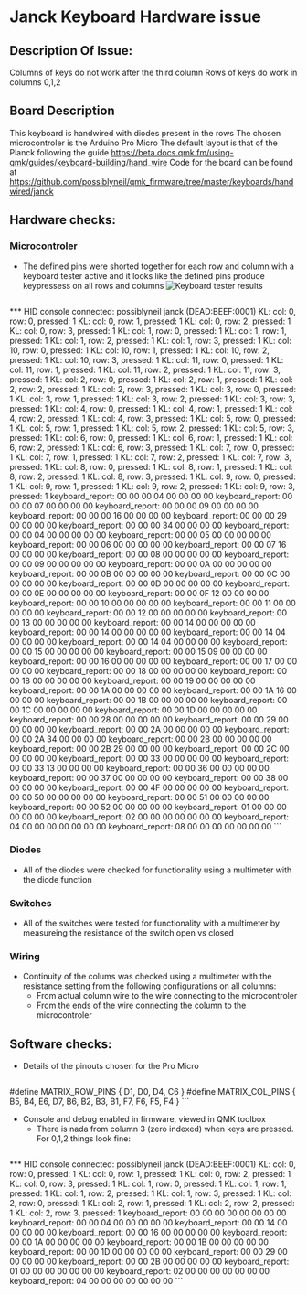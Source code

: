 # Janck Keyboard Hardware issue
##  Description Of Issue:
Columns of keys do not work after the third column
Rows of keys do work in columns 0,1,2

## Board Description
This keyboard is handwired with diodes present in the rows
The chosen microcontroler is the Arduino Pro Micro
The default layout is that of the Planck following the guide
https://beta.docs.qmk.fm/using-qmk/guides/keyboard-building/hand_wire
Code for the board can be found at 
https://github.com/possiblyneil/qmk_firmware/tree/master/keyboards/handwired/janck

##  Hardware checks:
### Microcontroler
- The defined pins were shorted together for each row and column with a keyboard tester active and it looks like the defined pins produce keypressess on all rows and columns 
![Keyboard tester results](https://i.imgur.com/0oSOgxf.png)
    ```
*** HID console connected: possiblyneil janck (DEAD:BEEF:0001)
KL: col: 0, row: 0, pressed: 1
KL: col: 0, row: 1, pressed: 1
KL: col: 0, row: 2, pressed: 1
KL: col: 0, row: 3, pressed: 1
KL: col: 1, row: 0, pressed: 1
KL: col: 1, row: 1, pressed: 1
KL: col: 1, row: 2, pressed: 1
KL: col: 1, row: 3, pressed: 1
KL: col: 10, row: 0, pressed: 1
KL: col: 10, row: 1, pressed: 1
KL: col: 10, row: 2, pressed: 1
KL: col: 10, row: 3, pressed: 1
KL: col: 11, row: 0, pressed: 1
KL: col: 11, row: 1, pressed: 1
KL: col: 11, row: 2, pressed: 1
KL: col: 11, row: 3, pressed: 1
KL: col: 2, row: 0, pressed: 1
KL: col: 2, row: 1, pressed: 1
KL: col: 2, row: 2, pressed: 1
KL: col: 2, row: 3, pressed: 1
KL: col: 3, row: 0, pressed: 1
KL: col: 3, row: 1, pressed: 1
KL: col: 3, row: 2, pressed: 1
KL: col: 3, row: 3, pressed: 1
KL: col: 4, row: 0, pressed: 1
KL: col: 4, row: 1, pressed: 1
KL: col: 4, row: 2, pressed: 1
KL: col: 4, row: 3, pressed: 1
KL: col: 5, row: 0, pressed: 1
KL: col: 5, row: 1, pressed: 1
KL: col: 5, row: 2, pressed: 1
KL: col: 5, row: 3, pressed: 1
KL: col: 6, row: 0, pressed: 1
KL: col: 6, row: 1, pressed: 1
KL: col: 6, row: 2, pressed: 1
KL: col: 6, row: 3, pressed: 1
KL: col: 7, row: 0, pressed: 1
KL: col: 7, row: 1, pressed: 1
KL: col: 7, row: 2, pressed: 1
KL: col: 7, row: 3, pressed: 1
KL: col: 8, row: 0, pressed: 1
KL: col: 8, row: 1, pressed: 1
KL: col: 8, row: 2, pressed: 1
KL: col: 8, row: 3, pressed: 1
KL: col: 9, row: 0, pressed: 1
KL: col: 9, row: 1, pressed: 1
KL: col: 9, row: 2, pressed: 1
KL: col: 9, row: 3, pressed: 1
keyboard_report: 00 00 00 04 00 00 00 00 
keyboard_report: 00 00 00 07 00 00 00 00 
keyboard_report: 00 00 00 09 00 00 00 00 
keyboard_report: 00 00 00 16 00 00 00 00 
keyboard_report: 00 00 00 29 00 00 00 00 
keyboard_report: 00 00 00 34 00 00 00 00 
keyboard_report: 00 00 04 00 00 00 00 00 
keyboard_report: 00 00 05 00 00 00 00 00 
keyboard_report: 00 00 06 00 00 00 00 00 
keyboard_report: 00 00 07 16 00 00 00 00 
keyboard_report: 00 00 08 00 00 00 00 00 
keyboard_report: 00 00 09 00 00 00 00 00 
keyboard_report: 00 00 0A 00 00 00 00 00 
keyboard_report: 00 00 0B 00 00 00 00 00 
keyboard_report: 00 00 0C 00 00 00 00 00 
keyboard_report: 00 00 0D 00 00 00 00 00 
keyboard_report: 00 00 0E 00 00 00 00 00 
keyboard_report: 00 00 0F 12 00 00 00 00 
keyboard_report: 00 00 10 00 00 00 00 00 
keyboard_report: 00 00 11 00 00 00 00 00 
keyboard_report: 00 00 12 00 00 00 00 00 
keyboard_report: 00 00 13 00 00 00 00 00 
keyboard_report: 00 00 14 00 00 00 00 00 
keyboard_report: 00 00 14 00 00 00 00 00 
keyboard_report: 00 00 14 04 00 00 00 00 
keyboard_report: 00 00 14 04 00 00 00 00 
keyboard_report: 00 00 15 00 00 00 00 00 
keyboard_report: 00 00 15 09 00 00 00 00 
keyboard_report: 00 00 16 00 00 00 00 00 
keyboard_report: 00 00 17 00 00 00 00 00 
keyboard_report: 00 00 18 00 00 00 00 00 
keyboard_report: 00 00 18 00 00 00 00 00 
keyboard_report: 00 00 19 00 00 00 00 00 
keyboard_report: 00 00 1A 00 00 00 00 00 
keyboard_report: 00 00 1A 16 00 00 00 00 
keyboard_report: 00 00 1B 00 00 00 00 00 
keyboard_report: 00 00 1C 00 00 00 00 00 
keyboard_report: 00 00 1D 00 00 00 00 00 
keyboard_report: 00 00 28 00 00 00 00 00 
keyboard_report: 00 00 29 00 00 00 00 00 
keyboard_report: 00 00 2A 00 00 00 00 00 
keyboard_report: 00 00 2A 34 00 00 00 00 
keyboard_report: 00 00 2B 00 00 00 00 00 
keyboard_report: 00 00 2B 29 00 00 00 00 
keyboard_report: 00 00 2C 00 00 00 00 00 
keyboard_report: 00 00 33 00 00 00 00 00 
keyboard_report: 00 00 33 13 00 00 00 00 
keyboard_report: 00 00 36 00 00 00 00 00 
keyboard_report: 00 00 37 00 00 00 00 00 
keyboard_report: 00 00 38 00 00 00 00 00 
keyboard_report: 00 00 4F 00 00 00 00 00 
keyboard_report: 00 00 50 00 00 00 00 00 
keyboard_report: 00 00 51 00 00 00 00 00 
keyboard_report: 00 00 52 00 00 00 00 00 
keyboard_report: 01 00 00 00 00 00 00 00 
keyboard_report: 02 00 00 00 00 00 00 00 
keyboard_report: 04 00 00 00 00 00 00 00 
keyboard_report: 08 00 00 00 00 00 00 00 
    ```
### Diodes
- All of the diodes were checked for functionality using a multimeter with the diode function
### Switches
- All of the switches were tested for functionality with a multimeter by measureing the resistance of the switch open vs closed
### Wiring
- Continuity of the colums was checked using a multimeter with the resistance setting from the following configurations on all columns:
    * From actual column wire to the wire connecting to the microcontroler
    * From the ends of the wire connecting the column to the microcontroler

##  Software checks:
- Details of the pinouts chosen for the Pro Micro
    ```
#define MATRIX_ROW_PINS { D1, D0, D4, C6 }
#define MATRIX_COL_PINS { B5, B4, E6, D7, B6, B2, B3, B1, F7, F6, F5, F4 }
    ```
- Console and debug enabled in firmware, viewed in QMK toolbox
    * There is nada from column 3 (zero indexed) when keys are pressed. For 0,1,2 things look fine:
    ```
*** HID console connected: possiblyneil janck (DEAD:BEEF:0001)
KL: col: 0, row: 0, pressed: 1
KL: col: 0, row: 1, pressed: 1
KL: col: 0, row: 2, pressed: 1
KL: col: 0, row: 3, pressed: 1
KL: col: 1, row: 0, pressed: 1
KL: col: 1, row: 1, pressed: 1
KL: col: 1, row: 2, pressed: 1
KL: col: 1, row: 3, pressed: 1
KL: col: 2, row: 0, pressed: 1
KL: col: 2, row: 1, pressed: 1
KL: col: 2, row: 2, pressed: 1
KL: col: 2, row: 3, pressed: 1
keyboard_report: 00 00 00 00 00 00 00 00 
keyboard_report: 00 00 04 00 00 00 00 00 
keyboard_report: 00 00 14 00 00 00 00 00 
keyboard_report: 00 00 16 00 00 00 00 00 
keyboard_report: 00 00 1A 00 00 00 00 00 
keyboard_report: 00 00 1B 00 00 00 00 00 
keyboard_report: 00 00 1D 00 00 00 00 00 
keyboard_report: 00 00 29 00 00 00 00 00 
keyboard_report: 00 00 2B 00 00 00 00 00 
keyboard_report: 01 00 00 00 00 00 00 00 
keyboard_report: 02 00 00 00 00 00 00 00 
keyboard_report: 04 00 00 00 00 00 00 00 
    ```
